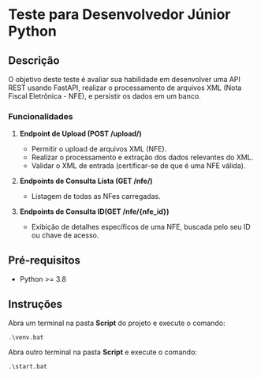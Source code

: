 # Teste para Desenvolvedor Júnior Python

## Descrição

O objetivo deste teste é avaliar sua habilidade em desenvolver uma API REST usando FastAPI, realizar o processamento de arquivos XML (Nota Fiscal Eletrônica - NFE), e persistir os dados em um banco.

### Funcionalidades

1. **Endpoint de Upload (POST /upload/)**
    - Permitir o upload de arquivos XML (NFE).
    - Realizar o processamento e extração dos dados relevantes do XML.
    - Validar o XML de entrada (certificar-se de que é uma NFE válida).

2. **Endpoints de Consulta Lista (GET /nfe/)**
    - Listagem de todas as NFes carregadas.

3. **Endpoints de Consulta ID(GET /nfe/{nfe_id})**
    - Exibição de detalhes específicos de uma NFE, buscada pelo seu ID ou chave de acesso.


## Pré-requisitos

* Python >= 3.8

## Instruções

Abra um terminal na pasta **Script** do projeto e execute o comando:
```
.\venv.bat
```
Abra outro terminal na pasta **Script** e execute  o comando:
```
.\start.bat
```